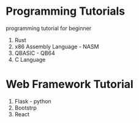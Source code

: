 # Programming Tutorials
programming tutorial for beginner

1. Rust
2. x86 Assembly Language - NASM
3. QBASIC - QB64
4. C Language

# Web Framework Tutorial

1. Flask - python
2. Bootstrp
3. React
